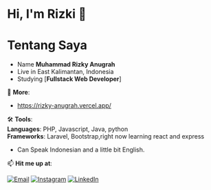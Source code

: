 # Hi, I'm Rizki 👋

<h1>Tentang Saya</h1>

- Name **Muhammad Rizky Anugrah**
- Live in East Kalimantan, Indonesia
- Studying [**Fullstack Web Developer**]

💬 **More**:<br>
- https://rizky-anugrah.vercel.app/

🛠️ **Tools**:<br>
**Languages**: PHP, Javascript, Java, python<br>
**Frameworks**: Laravel, Bootstrap,right now learning react and express<br>
  
- Can Speak Indonesian and a little bit English.

📫 **Hit me up at**:

[![Email](https://img.shields.io/badge/-Email-red?logo=gmail&style=flat&logoColor=white)](mailto:muhammadrizkyanugrah01@gmail.com)
[![Instagram](https://img.shields.io/badge/-Instagram-E4405F?logo=instagram&style=flat&logoColor=white)](https://www.instagram.com/_anugrah00/)
[![LinkedIn](https://img.shields.io/badge/-LinkedIn-0077B5?logo=linkedin&style=flat&logoColor=white)](https://www.linkedin.com/in/muhammad-rizky-anugrah-31395a272/)



